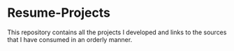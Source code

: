 # Resume-Projects
This repository contains all the projects I developed and links to the sources that I have consumed in an orderly manner.
